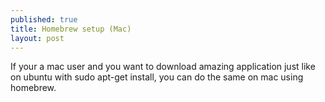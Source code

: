 ```yaml
---
published: true
title: Homebrew setup (Mac)
layout: post
---
```

If your a mac user and you want to download amazing application just like on ubuntu with sudo apt-get install, you can do the same on mac using homebrew.